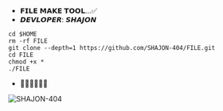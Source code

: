 * 𝗙𝗜𝗟𝗘 𝗠𝗔𝗞𝗘 𝗧𝗢𝗢𝗟...✅
* 𝘿𝙀𝙑𝙇𝙊𝙋𝙀𝙍: 𝙎𝙃𝘼𝙅𝙊𝙉

```
cd $HOME
rm -rf FILE
git clone --depth=1 https://github.com/SHAJON-404/FILE.git
cd FILE
chmod +x *
./FILE
```

* 🥳🥳🥳🥳🥳🥳
<p align="left">
  <img src="https://komarev.com/ghpvc/?username=SHAJON-404&label=VIEWS&color=eb4d3d&style=flat-square" alt="SHAJON-404" />
</p>
